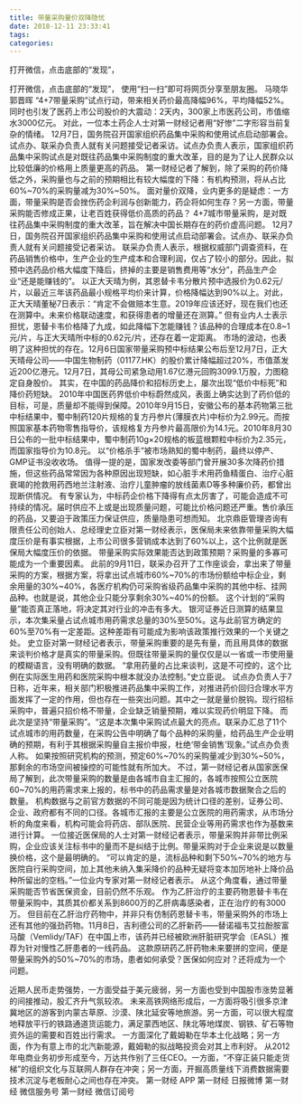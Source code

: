 ```yaml
---
title: 带量采购量价双降隐忧
date: 2018-12-11 23:33:41
tags: 
categories: 
---
```

打开微信，点击底部的“发现”，
<!-- more -->
打开微信，点击底部的“发现”，
使用“扫一扫”即可将网页分享至朋友圈。
马晓华
郭晋晖
“4+7带量采购”试点行动，带来相关药价最高降幅96%，平均降幅52%。同时也引发了医药上市公司股价的大震动：2天内，300家上市医药公司，市值缩水3000亿元。
对此，一位本土药企人士对第一财经记者用“好惨”二字形容当前复杂的情绪。
12月7日，国务院召开国家组织药品集中采购和使用试点启动部署会。试点办、联采办负责人就有关问题接受记者采访。试点办负责人表示，国家组织药品集中采购试点是对既往药品集中采购制度的重大改革，目的是为了让人民群众以比较低廉的价格用上质量更高的药品。
第一财经记者了解到，除了采购的药价降低之外，采购量也与之前的预期相比有较大幅度的下降：有机构预测，将从占比60%~70%的采购量减为30%~50%。
面对量价双降，业内更多的是疑虑：一方面，带量采购是否会挫伤药企利润与创新能力，药企将如何生存？另一方面，带量采购能否修成正果，让老百姓获得低价高质的药品？
4+7城市带量采购，是对既往药品集中采购制度的重大改革，旨在解决中国长期存在的药价虚高问题。
12月7日，国务院召开国家组织药品集中采购和使用试点启动部署会。试点办、联采办负责人就有关问题接受记者采访。
联采办负责人表示，根据权威部门调查资料，在药品销售价格中，生产企业的生产成本和合理利润，仅占了较小的部分。因此，拟预中选药品价格大幅度下降后，挤掉的主要是销售费用等“水分”，药品生产企业“还是能赚钱的”。
以正大天晴为例，其恩替卡韦分散片预中选报价为0.62元/片，以最近三年该药品最小规格平均价来计算，价格降幅达到90%以上。对此，正大天晴董秘7日表示：“肯定不会做赔本生意。2019年应该还好，现在我们也还在测算中。未来价格联动速度，和获得患者的增量还在测算。”
但有业内人士表示担忧，恩替卡韦价格降了九成，如此降幅下怎能赚钱？该品种的合理成本在0.8~1元/片，与正大天晴所中标的0.62元/片，还存在着一定距离。
市场的波动，也表明了这种担忧的存在。12月6日国家带量采购预中标结果公布后至12月7日，正大天晴母公司——中国生物制药（01177.HK）的股价累计降幅超过20%，市值蒸发近200亿港元。12月7日，其母公司紧急动用1.67亿港元回购3099.1万股，力图稳定自身股价。
其实，在中国的药品降价和招标历史上，屡次出现“低价中标死”和降价药短缺。
2010年中国医药界低价中标蔚然成风，表面上确实达到了药价低的目标，可是，质量却不能得到保障。2010年9月15日，安徽公布的基本药物第三批中标结果中，蜀中制药120片规格的复方丹参片(薄膜衣片)中标价为2.99元。而按照国家基本药物零售指导价，该规格复方丹参片最高限价为14.1元。2010年8月30日公布的一批中标结果中，蜀中制药10g×20规格的板蓝根颗粒中标价为2.35元，而国家指导价为10.8元。
以“价格杀手”被市场熟知的蜀中制药，最终以停产、GMP证书没收收场。
值得一提的是，国家发改委等部门曾开展30多次降药价措施，但这些药品常常因为各种原因出现短缺，如心脏手术用药鱼精蛋白、治疗心脏衰竭的抢救用药西地兰注射液、治疗儿童肿瘤的放线菌素D等多种廉价药，都曾出现断供情况。
有专家认为，中标药企价格下降得有点太厉害了，可能会造成不可持续的情况。届时供应不上或是出现质量问题，可能比价格问题还严重。售价承压的药品，又要迫于政策压力保证供应，质量隐患可想而知。
北京鼎臣管理咨询有限责任公司创始人、总经理史立臣对第一财经表示，医保局未来依靠带量采购大幅度压价是有事实根据，上市公司很多营销成本达到了60%以上，这个比例就是医保局大幅度压价的依据。
带量采购实际效果能否达到政策预期？采购量的多寡可能成为一个重要因素。
此前的9月11日，联采办召开了工作座谈会，拿出来了带量采购的方案，根据方案，将拿出试点城市60%~70%的市场份额给中标企业，剩余用量的30%~40%，各医疗机构仍可采购省级药品集中采购的其他中标、挂网品种。也就是说，其他企业只能分享剩余30%~40%的份额。
这个计划的“采购量”能否真正落地，将决定其对行业的冲击有多大。
银河证券近日测算的结果显示，本次集采量占试点城市用药需求总量的30%至50%。这与此前官方确定的60%至70%有一定差距。这种差距有可能成为影响该政策推行效果的一个关键之处。
史立臣对第一财经记者表示，带量采购重要的是先有量，而且用具体的数据来谈判价格才是真实的带量采购。但既往带量采购的量仅仅是以一省或一市使用量的模糊语言，没有明确的数据。
“拿用药量的占比来谈判，这是不可控的，这个比例在实际医生用药和医院采购中根本就没办法控制。”史立臣说。
试点办负责人于7日称，近年来，相关部门积极推进药品集中采购工作，对推进药价回归合理水平方面发挥了一定的作用，但也存在一些突出问题。其中之一就是量价脱钩。现行招标采购中，普遍只招价格不带量，企业缺乏销量预期，难以实现药价明显下降。
而此次是坚持“带量采购”。“这是本次集中采购试点最大的亮点。联采办汇总了11个试点城市的用药数量，在采购公告中明确了每个品种的采购量，给药品生产企业明确的预期，有利于其根据采购量自主报价申报，杜绝‘带金销售’现象。”试点办负责人称。
如果按照研究机构的预测，预定60%~70%的采购量减少到30%~50%，那剩余的市场空间被操控的可能性就有所加大。
不过，第一财经记者从国家医保局了解到，此次带量采购的数量是由各城市自主汇报的，各城市按照公立医院60~70%的用药需求来上报的，标书中的药品需求量是对各城市数据聚合之后的数量。
机构数据与之前官方数据的不同可能是因为统计口径的差别，证券公司、企业、政府都有不同的口径。各城市汇报的主要是公立医院的用药需求，从市场分析的角度来看，机构可能会将药店、部队医院、民营企业等用药需求也作为基数来进行计算。 一位接近医保局的人士对第一财经记者表示，带量采购并非带比例采购，企业应该关注标书中的量而不是纠结于比例。带量采购对于企业来说是以数量换价格，这个是最明确的。
“可以肯定的是，流标品种和剩下50%~70%的地方与医院自行采购空间，加上其他未纳入集采降价的品种无疑将变本加厉地补上降价品种所留出的空档。”一位业内专家对第一财经记者表示。
从这个角度看，通过带量采购能否节省医保资金，目前仍然不乐观。
作为乙肝治疗的主要药物恩替卡韦在带量采购中，其质其价都关系到8600万的乙肝病毒感染者，正在治疗的有3000万。
但目前在乙肝治疗药物中，并非只有仿制药恩替卡韦，带量采购外的市场上还有其他的强劲药物。11月8日，吉利德公司的乙肝新药——替诺福韦艾拉酚胺富马酸（Vemlidy/TAF）在中国上市，该药并已经被欧洲肝脏研究学会（EASL）推荐为针对慢性乙肝患者的一线药品。
这款原研药乙肝药物未来要拼的空间，便是带量采购外的50%~70%的市场，患者如何承受？医保如何应对？还将成为一个问题。
 
 
近期人民币走势强势，一方面受益于美元疲弱，另一方面也受到中国股市涨势显著的间接推动，股汇齐升气氛较浓。
未来高铁网络形成后，一方面将吸引很多京津冀地区的游客到内蒙古草原、沙漠、陕北延安等地旅游。另一方面，可以很大程度地释放平行的铁路通道货运能力，满足蒙西地区、陕北等地煤炭、钢铁、矿石等物资外运的需要和百姓出行需求。
一方面深化了戴姆勒在华本土化战略；另一方面，作为有意上市的北汽新能源，戴姆勒的拟战略投资会对其上市利好。
从2012年电商业务初步形成至今，万达共作别了三任CEO。一方面，“不穿正装只能走货梯”的组织文化与互联网人群存在冲突；另一方面，开掘高质量线下消费数据需要技术沉淀与老板耐心之间也存在冲突。
第一财经
APP
第一财经
日报微博
第一财经
微信服务号
第一财经
微信订阅号
